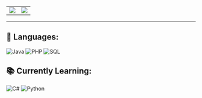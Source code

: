 <div align="center">

<!-- Linguagens mais usadas + GitHub Stats lado a lado -->
<table>
  <tr>
    <td>
      <img src="https://github-readme-stats.vercel.app/api/top-langs/?username=IsabelaSevalho&layout=compact&theme=radical" />
    </td>
    <td>
      <img src="https://github-readme-stats.vercel.app/api?username=IsabelaSevalho&show_icons=true&theme=radical" />
    </td>
  </tr>
</table>

</div>

---

## 🚀 Languages:

![Java](https://img.shields.io/badge/Java-007396?style=for-the-badge&logo=java&logoColor=white)
![PHP](https://img.shields.io/badge/PHP-777BB4?style=for-the-badge&logo=php&logoColor=white)
![SQL](https://img.shields.io/badge/SQL-003B57?style=for-the-badge&logo=sqlite&logoColor=white)

## 📚 Currently Learning:

![C#](https://img.shields.io/badge/C%23-239120?style=for-the-badge&logo=c-sharp&logoColor=white)
![Python](https://img.shields.io/badge/Python-3776AB?style=for-the-badge&logo=python&logoColor=white)

